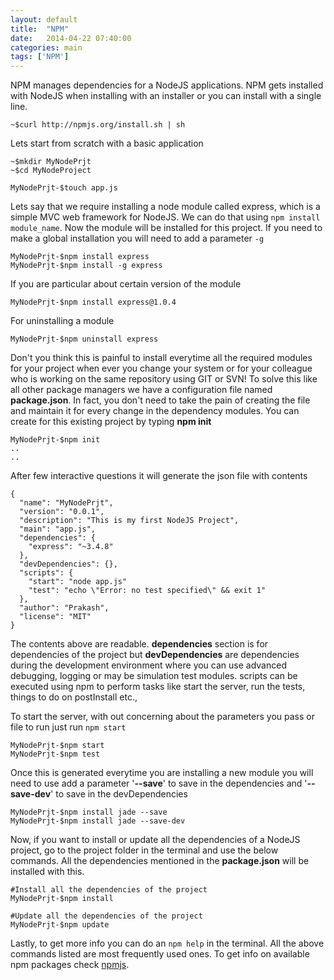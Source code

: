 ```yaml
---
layout: default
title:  "NPM"
date:   2014-04-22 07:40:00
categories: main
tags: ['NPM']
---
```


NPM manages dependencies for a NodeJS applications. NPM gets installed with NodeJS when installing with an installer or you can install with a single line.

<!--more-->

	~$curl http://npmjs.org/install.sh | sh

Lets start from scratch with a basic application

	~$mkdir MyNodePrjt
	~$cd MyNodeProject
	
	MyNodePrjt-$touch app.js

Lets say that we require installing a node module called express, which is a simple MVC web framework for NodeJS. We can do that using `npm install module_name`. Now the module will be installed for this project. If you need to make a global installation you will need to add a parameter `-g`
	
	MyNodePrjt-$npm install express
	MyNodePrjt-$npm install -g express

If you are particular about certain version of the module

	MyNodePrjt-$npm install express@1.0.4
For uninstalling a module
	
	MyNodePrjt-$npm uninstall express

Don't you think this is painful to install everytime all the required modules for your project when ever you change your system or for your colleague who is working on the same repository using GIT or SVN! To solve this like all other package managers we have a configuration file named **package.json**. In fact, you don't need to take the pain of creating the file and maintain it for every change in the dependency modules. You can create for this existing project by typing **npm init**

	MyNodePrjt-$npm init
	..
	..
	
After few interactive questions it will generate the json file with contents

	{
	  "name": "MyNodePrjt",
	  "version": "0.0.1",
	  "description": "This is my first NodeJS Project",
	  "main": "app.js",
	  "dependencies": {
	    "express": "~3.4.8"
	  },
	  "devDependencies": {},
	  "scripts": {
	  	"start": "node app.js"
	    "test": "echo \"Error: no test specified\" && exit 1"
	  },
	  "author": "Prakash",
	  "license": "MIT"
	}

The contents above are readable. **dependencies** section is for dependencies of the project but **devDependencies** are dependencies during the development environment where you can use advanced debugging, logging or may be simulation test modules. scripts can be executed using npm to perform tasks like start the server, run the tests, things to do on postInstall etc.,

To start the server, with out concerning about the parameters you pass or file to run just run `npm start`
	
	MyNodePrjt-$npm start
	MyNodePrjt-$npm test

Once this is generated everytime you are installing a new module you will need to use add a parameter '**--save**' to save in the dependencies and '**--save-dev**' to save in the devDependencies
	
	MyNodePrjt-$npm install jade --save
	MyNodePrjt-$npm install jade --save-dev

Now, if you want to install or update all the dependencies of a NodeJS project, go to the project folder in the terminal and use the below commands. All the dependencies mentioned in the **package.json** will be installed with this.
	
	#Install all the dependencies of the project
	MyNodePrjt-$npm install
	
	#Update all the dependencies of the project
	MyNodePrjt-$npm update

Lastly, to get more info you can do an `npm help` in the terminal. All the above commands listed are most frequently used ones. To get info on available npm packages check [npmjs][1]. 

[1]:https://www.npmjs.org/
